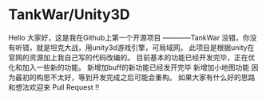 # TankWar/Unity3D

Hello 大家好，这是我在Github上第一个开源项目 ————TankWar
没错，你没有听错，就是坦克大战，用unity3d游戏引擎，可局域网。
此项目是根据unity在官网的资源加上我自己写的代码改编的。
目前基本的功能已经开发完毕，正在优化和加入一些新的功能。
新增加buff的新功能已经发开完毕
新增加小地图功能
因为最初的构思不太好，等到开发完成之后可能会重构。
如果大家有什么好的思路和想法欢迎来 Pull Request !!
